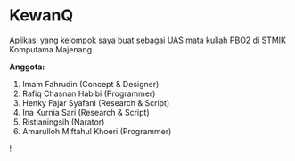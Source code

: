 # KewanQ
Aplikasi yang kelompok saya buat sebagai UAS mata kuliah PBO2 di STMIK Komputama Majenang

**Anggota:**
1. Imam Fahrudin (Concept & Designer)
2. Rafiq Chasnan Habibi (Programmer)
3. Henky Fajar Syafani (Research & Script)
4. Ina Kurnia Sari (Research & Script)
5. Ristianingsih (Narator)
6. Amarulloh Miftahul Khoeri (Programmer)

!
